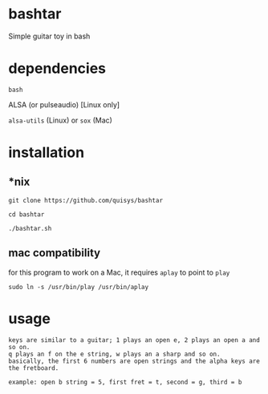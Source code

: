 # bashtar
Simple guitar toy in bash

# dependencies
`bash`

ALSA (or pulseaudio) [Linux only]

`alsa-utils` (Linux) or `sox` (Mac)

# installation
## \*nix
`git clone https://github.com/quisys/bashtar`

`cd bashtar`

`./bashtar.sh`

## mac compatibility

for this program to work on a Mac, it requires `aplay` to point to `play`

`sudo ln -s /usr/bin/play /usr/bin/aplay`

# usage

```
keys are similar to a guitar; 1 plays an open e, 2 plays an open a and so on.
q plays an f on the e string, w plays an a sharp and so on.
basically, the first 6 numbers are open strings and the alpha keys are the fretboard.

example: open b string = 5, first fret = t, second = g, third = b
```
